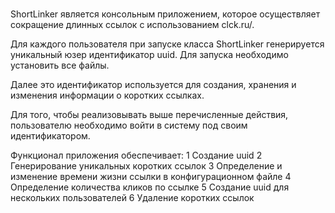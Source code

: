 # 
ShortLinker является консольным приложением, которое осуществляет сокращение длинных ссылок с использованием clck.ru/.

Для каждого пользователя при запуске класса ShortLinker генерируется уникальный юзер идентификатор uuid. Для запуска необходимо установить все файлы.

Далее это идентификатор используется для создания, хранения и изменения информации о коротких ссылках.

Для того, чтобы реализовывать выше перечисленные действия, пользователю необходимо войти в систему под своим идентификатором.

Функционал приложения обеспечивает:
 1 Создание uuid
 2 Генерирование уникальных коротких ссылок
 3 Определение и изменение времени жизни ссылки в конфигурационном файле
 4 Определение количества кликов по ссылке 
 5 Создание uuid для нескольких пользователей
 6 Удаление коротких ссылок
#
